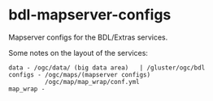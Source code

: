 # bdl-mapserver-configs
Mapserver configs for the BDL/Extras services. 

Some notes on the layout of the services:
```
data - /ogc/data/ (big data area)   | /gluster/ogc/bdl    
configs - /ogc/maps/(mapserver configs)    
          /ogc/map/map_wrap/conf.yml
map_wrap -
```
